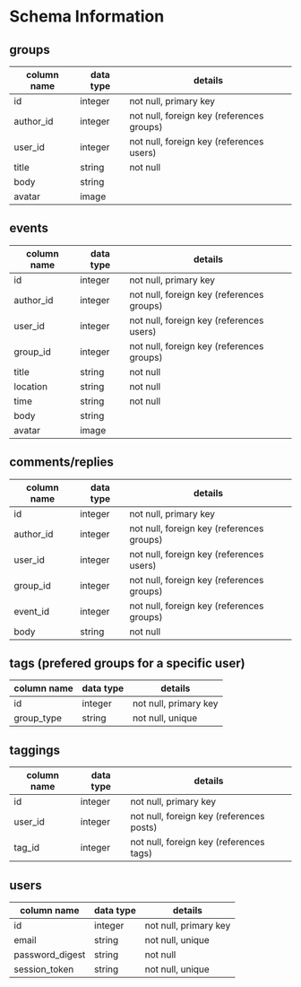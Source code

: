 # Schema Information

## groups
column name | data type | details
------------|-----------|-----------------------
id          | integer   | not null, primary key
author_id   | integer   | not null, foreign key (references groups)
user_id     | integer   | not null, foreign key (references users)
title       | string    | not null
body        | string    |
avatar      | image     |

## events
column name | data type | details
------------|-----------|-----------------------
id          | integer   | not null, primary key
author_id   | integer   | not null, foreign key (references groups)
user_id     | integer   | not null, foreign key (references users)
group_id    | integer   | not null, foreign key (references groups)
title       | string    | not null
location    | string    | not null
time        | string    | not null
body        | string    |
avatar      | image     |

## comments/replies
column name | data type | details
------------|-----------|-----------------------
id          | integer   | not null, primary key
author_id   | integer   | not null, foreign key (references groups)
user_id     | integer   | not null, foreign key (references users)
group_id    | integer   | not null, foreign key (references groups)
event_id    | integer   | not null, foreign key (references groups)
body        | string    | not null

## tags (prefered groups for a specific user)
column name | data type | details
------------|-----------|-----------------------
id          | integer   | not null, primary key
group_type  | string    | not null, unique

## taggings
column name | data type | details
------------|-----------|-----------------------
id          | integer   | not null, primary key
user_id     | integer   | not null, foreign key (references posts)
tag_id      | integer   | not null, foreign key (references tags)

## users
column name     | data type | details
----------------|-----------|-----------------------
id              | integer   | not null, primary key
email           | string    | not null, unique
password_digest | string    | not null
session_token   | string    | not null, unique
